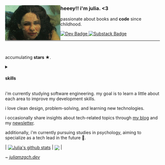 <div>
    <img align="left" src="img/gal.jfif" width="180" alt="profile picture">
    <div>
        <h3>heeey!! i'm julia. <3</h3>
        <p>passionate about books and <b>code</b> since childhood.</p>
        <div>
            <a href="https://dev.to/juliamzgch">
                <img src="https://img.shields.io/badge/dev.to-96783C?style=for-the-badge&logo=devdotto&logoColor=white" alt="Dev Badge"/>
            </a>
            <a href="https://substack.com/@juliamzgch">
                <img src="https://img.shields.io/badge/Substack-699A96.svg?style=for-the-badge&logo=substack&logoColor=FFFFFF" alt="Substack Badge"/>
            </a>
        </div>
    </div>
</div>
<hr>
<br>
<div>
    <p>
         accumulating
        <b> stars ★</b>.
    </p>
</div>
<details>
    <summary>
        <h4>skills</h>
    </summary>
    <div>
        <div>
            <h4>backend</h4>
            <a>
                <img src="https://img.shields.io/badge/Java-FFFFFF?style=for-the-badge&logo=openjdk&logoColor=black" alt="Java Badge"/>
            </a>
            <a>
                <img src="https://img.shields.io/badge/JavaScript-96783C?style=for-the-badge&logo=javascript&logoColor=white" alt="Javascript Badge"/>
            </a>
            <a>
                <img src="https://img.shields.io/badge/Python-FFFFFF?style=for-the-badge&logo=python&logoColor=black" alt="Python Badge">
            </a>
        </div>
        <div>
            <h4>frontend</h4>
            <a>
                <img src="https://img.shields.io/badge/React-699A96?style=for-the-badge&logo=react&logoColor=white" alt="React Badge">
            </a>
            <a>
                <img src="https://img.shields.io/badge/HTML5-FFFFFF?style=for-the-badge&logo=html5&logoColor=black" alt="Html Badge">
            </a>
            <a>
                <img src="https://img.shields.io/badge/CSS3-FFFFFF?style=for-the-badge&logo=css3&logoColor=black" alt="Css Badge">
            </a>
        </div>
    </div>
    <div>
        <div>
            <h4>database</h4>
            <div>
                <a>
                    <img src="https://img.shields.io/badge/SQLite-FFFFFF?style=for-the-badge&logo=sqlite&logoColor=black" alt="SQLite Badge"/>
                </a>
                <a>
                    <img src="https://img.shields.io/badge/mysql-FFFFFF.svg?style=for-the-badge&logo=mysql&logoColor=black" alt="PostgreSQL Badge"/>
                </a>
            </div>
        </div>
    </div>
</div>
</details>
<div>
    <p>
        i'm currently studying software engineering. 
        my goal is to learn a little about each area to improve my development skills.
    </p>
    <p>
        i love clean design, problem-solving, and learning new technologies.
    </p>
    <p>
        i occasionally share insights about tech-related topics through <a href="https://juliamzgch.dev/blog">my blog</a> and my <a href="https://substack.com/@juliamzgch">newsletter</a>.
    </p>
    <p>
        additionally, i'm currently pursuing studies in psychology, aiming to specialize
        as a tech lead in the future 🤍.
    </p>
    <p>
        | <a href="https://github.com/juliamzgch/github-readme-stats"><img align="center" src="https://github-readme-stats.vercel.app/api?username=juliamzgch&show_icons=true&include_all_commits=true&theme=gruvbox&hide_border=true" alt="Julia's github stats" /></a> | <a href="https://github.com/juliamzgch/github-readme-stats"><img align="center" src="https://github-readme-stats.vercel.app/api/top-langs/?username=juliamzgch&layout=compact&theme=gruvbox&hide_border=true" /></a> | 
    </p>
    <p>
        <i>~ <a href="https://juliamzgch.dev">juliamzgch.dev</a></i>
    </p>
</div>


